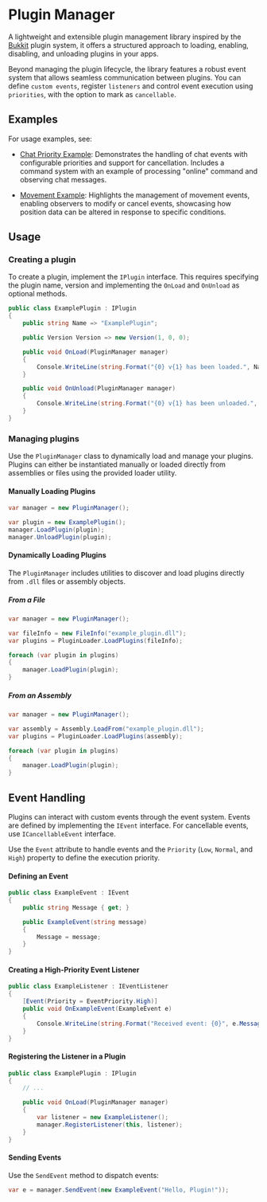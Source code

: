 # Plugin Manager

A lightweight and extensible plugin management library inspired by the [Bukkit](https://bukkit.org/) plugin system, it offers a structured approach to loading, enabling, disabling, and unloading plugins in your apps.

Beyond managing the plugin lifecycle, the library features a robust event system that allows seamless communication between plugins. You can define `custom events`, register `listeners` and control event execution using `priorities`, with the option to mark as `cancellable`.

## Examples

For usage examples, see:

- [Chat Priority Example](PluginManager.Examples/ChatPriorityExample.cs): Demonstrates the handling of chat events with configurable priorities and support for cancellation. Includes a command system with an example of processing "online" command and observing chat messages.

- [Movement Example](PluginManager.Examples/MovementExample.cs): Highlights the management of movement events, enabling observers to modify or cancel events, showcasing how position data can be altered in response to specific conditions.

## Usage

### Creating a plugin

To create a plugin, implement the `IPlugin` interface. This requires specifying the plugin name, version and implementing the `OnLoad` and `OnUnload` as optional methods.

```csharp
public class ExamplePlugin : IPlugin
{
    public string Name => "ExamplePlugin";

    public Version Version => new Version(1, 0, 0);

    public void OnLoad(PluginManager manager)
    {
        Console.WriteLine(string.Format("{0} v{1} has been loaded.", Name, Version));
    }

    public void OnUnload(PluginManager manager)
    {
        Console.WriteLine(string.Format("{0} v{1} has been unloaded.", Name, Version));
    }
}
```

### Managing plugins

Use the `PluginManager` class to dynamically load and manage your plugins. Plugins can either be instantiated manually or loaded directly from assemblies or files using the provided loader utility.

#### Manually Loading Plugins

```csharp
var manager = new PluginManager();

var plugin = new ExamplePlugin();
manager.LoadPlugin(plugin);
manager.UnloadPlugin(plugin);
```

#### Dynamically Loading Plugins

The `PluginManager` includes utilities to discover and load plugins directly from `.dll` files or assembly objects.

##### From a File

```csharp
var manager = new PluginManager();

var fileInfo = new FileInfo("example_plugin.dll");
var plugins = PluginLoader.LoadPlugins(fileInfo);

foreach (var plugin in plugins)
{
    manager.LoadPlugin(plugin);
}
```

##### From an Assembly

```csharp
var manager = new PluginManager();

var assembly = Assembly.LoadFrom("example_plugin.dll");
var plugins = PluginLoader.LoadPlugins(assembly);

foreach (var plugin in plugins)
{
    manager.LoadPlugin(plugin);
}
```

## Event Handling

Plugins can interact with custom events through the event system. Events are defined by implementing the `IEvent` interface. For cancellable events, use `ICancellableEvent` interface.

Use the `Event` attribute to handle events and the `Priority` (`Low`, `Normal`, and `High`) property to define the execution priority.

#### Defining an Event

```csharp
public class ExampleEvent : IEvent
{
    public string Message { get; }

    public ExampleEvent(string message)
    {
        Message = message;
    }
}
```

#### Creating a High-Priority Event Listener

```csharp
public class ExampleListener : IEventListener
{
    [Event(Priority = EventPriority.High)]
    public void OnExampleEvent(ExampleEvent e)
    {
        Console.WriteLine(string.Format("Received event: {0}", e.Message));
    }
}
```

#### Registering the Listener in a Plugin

```csharp
public class ExamplePlugin : IPlugin
{
    // ...

    public void OnLoad(PluginManager manager)
    {
        var listener = new ExampleListener();
        manager.RegisterListener(this, listener);
    }
}
```

#### Sending Events

Use the `SendEvent` method to dispatch events:

```csharp
var e = manager.SendEvent(new ExampleEvent("Hello, Plugin!"));
```